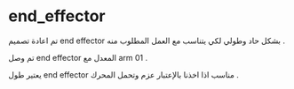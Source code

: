 # end_effector

تم اعادة تصميم end effector بشكل حاد وطولي لكي يتناسب مع العمل المطلوب منه .

تم وصل end effector المعدل مع arm 01 .

يعتير طول end effector مناسب اذا اخذنا باﻹعتبار عزم وتحمل المحرك .
